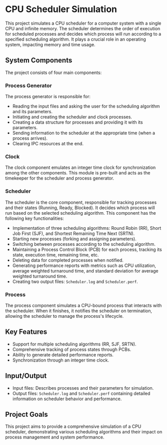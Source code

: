 # CPU Scheduler Simulation

This project simulates a CPU scheduler for a computer system with a single CPU and infinite memory. The scheduler determines the order of execution for scheduled processes and decides which process will run according to a specified scheduling algorithm. It plays a crucial role in an operating system, impacting memory and time usage.

## System Components
The project consists of four main components:

### Process Generator
The process generator is responsible for:
- Reading the input files and asking the user for the scheduling algorithm and its parameters.
- Initiating and creating the scheduler and clock processes.
- Creating a data structure for processes and providing it with its parameters.
- Sending information to the scheduler at the appropriate time (when a process arrives).
- Clearing IPC resources at the end.

### Clock
The clock component emulates an integer time clock for synchronization among the other components. This module is pre-built and acts as the timekeeper for the scheduler and process generator.

### Scheduler
The scheduler is the core component, responsible for tracking processes and their states (Running, Ready, Blocked). It decides which process will run based on the selected scheduling algorithm. This component has the following key functionalities:
- Implementation of three scheduling algorithms: Round Robin (RR), Short Job First (SJF), and Shortest Remaining Time Next (SRTN).
- Starting new processes (forking and assigning parameters).
- Switching between processes according to the scheduling algorithm.
- Maintaining a Process Control Block (PCB) for each process, tracking its state, execution time, remaining time, etc.
- Deleting data for completed processes when notified.
- Generating performance reports with metrics such as CPU utilization, average weighted turnaround time, and standard deviation for average weighted turnaround time.
- Creating two output files: `Scheduler.log` and `Scheduler.perf`.

### Process
The process component simulates a CPU-bound process that interacts with the scheduler. When it finishes, it notifies the scheduler on termination, allowing the scheduler to manage the process's lifecycle.

## Key Features
- Support for multiple scheduling algorithms (RR, SJF, SRTN).
- Comprehensive tracking of process states through PCBs.
- Ability to generate detailed performance reports.
- Synchronization through an integer time clock.

## Input/Output
- Input files: Describes processes and their parameters for simulation.
- Output files: `Scheduler.log` and `Scheduler.perf` containing detailed information on scheduler behavior and performance.

## Project Goals
This project aims to provide a comprehensive simulation of a CPU scheduler, demonstrating various scheduling algorithms and their impact on process management and system performance.
